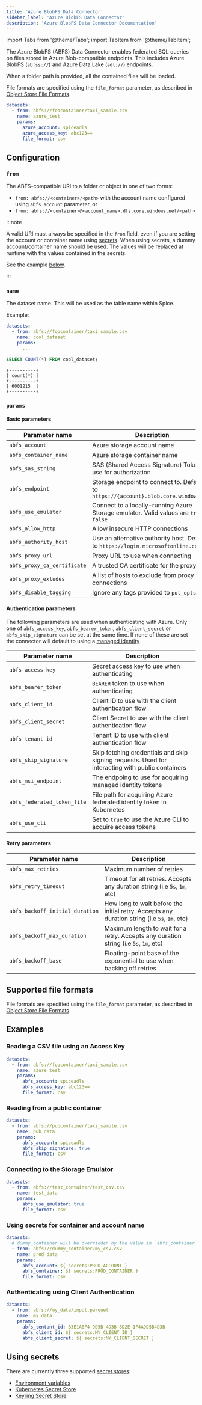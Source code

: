 ```yaml
---
title: 'Azure BlobFS Data Connector'
sidebar_label: 'Azure BlobFS Data Connector'
description: 'Azure BlobFS Data Connector Documentation'
---
```


import Tabs from '@theme/Tabs';
import TabItem from '@theme/TabItem';

The Azure BlobFS (ABFS) Data Connector enables federated SQL queries on files stored in Azure Blob-compatible endpoints. This includes Azure BlobFS (`abfss://`) and Azure Data Lake (`adl://`) endpoints.

When a folder path is provided, all the contained files will be loaded.

File formats are specified using the `file_format` parameter, as described in [Object Store File Formats](/components/data-connectors/index.md#object-store-file-formats).

```yaml
datasets:
  - from: abfs://foocontainer/taxi_sample.csv
    name: azure_test
    params:
      azure_account: spiceadls
      azure_access_key: abc123==
      file_format: csv
```

## Configuration

### `from`

The ABFS-compatible URI to a folder or object in one of two forms:

- `from: abfs://<container>/<path>` with the account name configured using `abfs_account` parameter, or 
- `from: abfs://<container>@<account_name>.dfs.core.windows.net/<path>`

:::note

A valid URI must always be specified in the `from` field, even if you are setting the account or container name using [secrets](/components/secret-stores/index.md). When using secrets, a dummy account/container name should be used. The values will be replaced at runtime with the values contained in the secrets.

See the example [below](#using-secrets).

:::

### `name`

The dataset name. This will be used as the table name within Spice.

Example:
```yaml
datasets:
  - from: abfs://foocontainer/taxi_sample.csv
    name: cool_dataset
    params:
      ...
```

```sql
SELECT COUNT(*) FROM cool_dataset;
```

```shell
+----------+
| count(*) |
+----------+
| 6001215  |
+----------+
```

### `params`

#### Basic parameters

| Parameter name              | Description                                                                             |
| --------------------------- | --------------------------------------------------------------------------------------- |
| `abfs_account`              | Azure storage account name                                                              |
| `abfs_container_name`       | Azure storage container name                                                            |
| `abfs_sas_string`           | SAS (Shared Access Signature) Token to use for authorization                            |
| `abfs_endpoint`             | Storage endpoint to connect to. Defaults to `https://{account}.blob.core.windows.net`   |
| `abfs_use_emulator`         | Connect to a locally-running Azure Storage emulator. Valid values are `true` or `false` |
| `abfs_allow_http`           | Allow insecure HTTP connections                                                         |
| `abfs_authority_host`       | Use an alternative authority host. Defaults to `https://login.microsoftonline.com`      |
| `abfs_proxy_url`            | Proxy URL to use when connecting                                                        |
| `abfs_proxy_ca_certificate` | A trusted CA certificate for the proxy                                                  |
| `abfs_proxy_exludes`        | A list of hosts to exclude from proxy connections                                       |
| `abfs_disable_tagging`      | Ignore any tags provided to `put_opts`                                                  |


#### Authentication parameters

The following parameters are used when authenticating with Azure. Only one of `abfs_access_key`, `abfs_bearer_token`, `abfs_client_secret` or `abfs_skip_signature` can be set at the same time. If none of these are set the connector will default to using a [managed identity](https://learn.microsoft.com/en-us/entra/identity/managed-identities-azure-resources/overview)

| Parameter name              | Description                                                                                      |
| --------------------------- | ------------------------------------------------------------------------------------------------ |
| `abfs_access_key`           | Secret access key to use when authenticating                                                     |
| `abfs_bearer_token`         | `BEARER` token to use when authenticating                                                        |
| `abfs_client_id`            | Client ID to use with the client authentication flow                                             |
| `abfs_client_secret`        | Client Secret to use with the client authentication flow                                         |
| `abfs_tenant_id`            | Tenant ID to use with client authentication flow                                                 |
| `abfs_skip_signature`       | Skip fetching credentials and skip signing requests. Used for interacting with public containers |
| `abfs_msi_endpoint`         | The endpoing to use for acquiring managed identity tokens                                        |
| `abfs_federated_token_file` | File path for acquiring Azure federated identity token in Kubernetes                             |
| `abfs_use_cli`              | Set to `true` to use the Azure CLI to acquire access tokens                                      |

#### Retry parameters

| Parameter name                  | Description                                                                                  |
| ------------------------------- | -------------------------------------------------------------------------------------------- |
| `abfs_max_retries`              | Maximum number of retries                                                                    |
| `abfs_retry_timeout`            | Timeout for all retries. Accepts any duration string (i.e `5s`, `1m`, etc)                   |
| `abfs_backoff_initial_duration` | How long to wait before the initial retry. Accepts any duration string (i.e `5s`, `1m`, etc) |
| `abfs_backoff_max_duration`     | Maximum length to wait for a retry. Accepts any duration string (i.e `5s`, `1m`, etc)        |
| `abfs_backoff_base`             | Floating-point base of the exponential to use when backing off retries                       |

## Supported file formats

File formats are specified using the `file_format` parameter, as described in [Object Store File Formats](/components/data-connectors/index.md#object-store-file-formats).

## Examples

### Reading a CSV file using an Access Key

```yaml
datasets:
  - from: abfs://foocontainer/taxi_sample.csv
    name: azure_test
    params:
      abfs_account: spiceadls
      abfs_access_key: abc123==
      file_format: csv
```

### Reading from a public container

```yaml
datasets:
  - from: abfs://pubcontainer/taxi_sample.csv
    name: pub_data
    params:
      abfs_account: spiceadls
      abfs_skip_signature: true
      file_format: csv
```

### Connecting to the Storage Emulator

```yaml
datasets:
  - from: abfs://test_container/test_csv.csv
    name: test_data
    params:
      abfs_use_emulator: true
      file_format: csv
```

### Using secrets for container and account name

```yaml
datasets:
  # dummy_container will be overridden by the value in `abfs_container`
  - from: abfs://dummy_container/my_csv.csv
    name: prod_data
    params:
      abfs_account: ${ secrets:PROD_ACCOUNT }
      abfs_container: ${ secrets:PROD_CONTAINER }
      file_format: csv
```

### Authenticating using Client Authentication

```yaml
datasets:
  - from: abfs://my_data/input.parquet
    name: my_data
    params:
      abfs_tentant_id: B3E1A8F4-9D5B-4D3B-8D2E-1F4A9D5B4D3B
      abfs_client_id: ${ secrets:MY_CLIENT_ID }
      abfs_client_secret: ${ secrets:MY_CLIENT_SECRET }
```

## Using secrets

There are currently three supported [secret stores](/components/secret-stores):

* [Environment variables](/components/secret-stores/env)
* [Kubernetes Secret Store](/components/secret-stores/kubernetes)
* [Keyring Secret Store](/components/secret-stores/keyring)